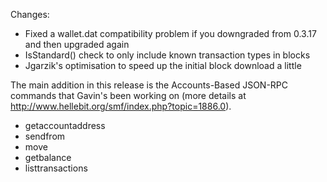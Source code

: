 Changes:
* Fixed a wallet.dat compatibility problem if you downgraded from 0.3.17 and then upgraded again
* IsStandard() check to only include known transaction types in blocks
* Jgarzik's optimisation to speed up the initial block download a little

The main addition in this release is the Accounts-Based JSON-RPC commands that Gavin's been working on (more details at http://www.hellebit.org/smf/index.php?topic=1886.0).  
* getaccountaddress
* sendfrom
* move
* getbalance
* listtransactions
